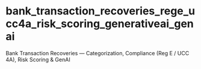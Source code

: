 # bank_transaction_recoveries_rege_ucc4a_risk_scoring_generativeai_genai
Bank Transaction Recoveries — Categorization, Compliance (Reg E / UCC 4A), Risk Scoring &amp; GenAI 

